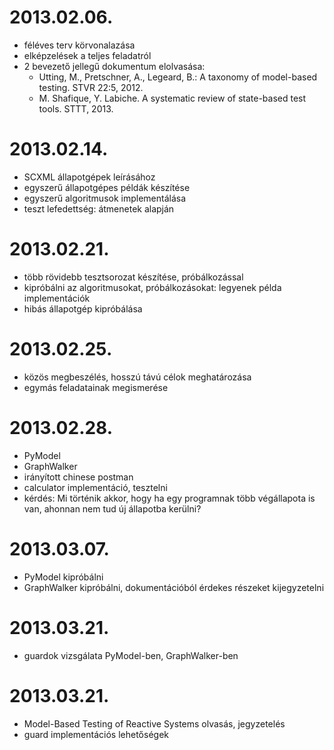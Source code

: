 # 2013.02.06.

* féléves terv körvonalazása
* elképzelések a teljes feladatról
* 2 bevezető jellegű dokumentum elolvasása:
  * Utting, M., Pretschner, A., Legeard, B.: A taxonomy of model-based testing. STVR 22:5, 2012.
  * M. Shafique, Y. Labiche. A systematic review of state-based test tools. STTT, 2013.

# 2013.02.14.

* SCXML állapotgépek leírásához
* egyszerű állapotgépes példák készítése
* egyszerű algoritmusok implementálása
* teszt lefedettség: átmenetek alapján

# 2013.02.21.

* több rövidebb tesztsorozat készítése, próbálkozással
* kipróbálni az algoritmusokat, próbálkozásokat: legyenek példa implementációk
* hibás állapotgép kipróbálása

# 2013.02.25.

* közös megbeszélés, hosszú távú célok meghatározása
* egymás feladatainak megismerése

# 2013.02.28.

* PyModel
* GraphWalker
* irányított chinese postman
* calculator implementáció, tesztelni
* kérdés: Mi történik akkor, hogy ha egy programnak több végállapota is van, ahonnan nem tud új állapotba kerülni?

# 2013.03.07.

* PyModel kipróbálni
* GraphWalker kipróbálni, dokumentációból érdekes részeket kijegyzetelni

# 2013.03.21.

* guardok vizsgálata PyModel-ben, GraphWalker-ben

# 2013.03.21.

* Model-Based Testing of Reactive Systems olvasás, jegyzetelés
* guard implementációs lehetőségek
